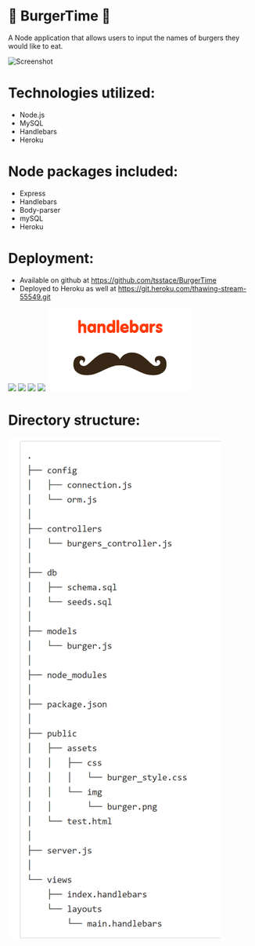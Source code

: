 # :hamburger: BurgerTime :fries:

A Node application that allows users to input the names of burgers they would like to eat.

![Screenshot](./public/assets/images/Burgertime.PNG)

# Technologies utilized:
- Node.js
- MySQL
- Handlebars
- Heroku

# Node packages included:
- Express
- Handlebars
- Body-parser
- mySQL
- Heroku

# Deployment:
- Available on github at https://github.com/tsstace/BurgerTime
- Deployed to Heroku as well at https://git.heroku.com/thawing-stream-55549.git

![](http://williamavasquez.herokuapp.com/img/node.png)
 ![](http://williamavasquez.herokuapp.com/img/js.png)
 ![](http://williamavasquez.herokuapp.com/img/mysql.png)
 ![](https://github.com/heroku/favicon/blob/master/favicon.iconset/icon_32x32.png)
  ![](./public/assets/images/handlebars.png)


# Directory structure:
![Files](./public/assets/images/Structure.PNG)
